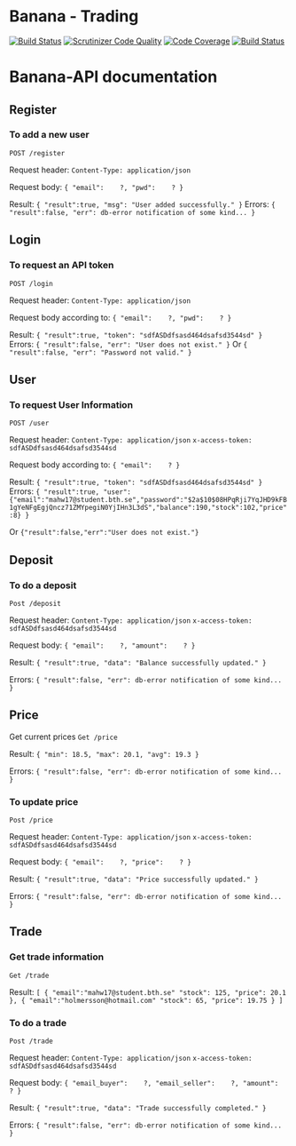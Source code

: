 Banana - Trading
========================================
[![Build Status](https://travis-ci.com/mahw17/trading-backend.svg?branch=master)](https://travis-ci.com/mahw17/trading-backend)
[![Scrutinizer Code Quality](https://scrutinizer-ci.com/g/mahw17/trading-backend/badges/quality-score.png?b=master)](https://scrutinizer-ci.com/g/mahw17/trading-backend/?branch=master)
[![Code Coverage](https://scrutinizer-ci.com/g/mahw17/trading-backend/badges/coverage.png?b=master)](https://scrutinizer-ci.com/g/mahw17/trading-backend/?branch=master)
[![Build Status](https://scrutinizer-ci.com/g/mahw17/trading-backend/badges/build.png?b=master)](https://scrutinizer-ci.com/g/mahw17/trading-backend/build-status/master)



# Banana-API documentation

## Register
### To add a new user
`POST /register`

Request header:
`Content-Type: application/json`

Request body:
`{
    "email":    ?,
    "pwd":    ?
}`

Result:
`{
    "result":true,
    "msg": "User added successfully."
}`
Errors:
`{
    "result":false,
    "err": db-error notification of some kind...
}`


## Login
### To request an API token
`POST /login`

Request header:
`Content-Type: application/json`

Request body according to:
`{
    "email":    ?,
    "pwd":    ?
}`

Result:
`{
    "result":true,
    "token": "sdfASDdfsasd464dsafsd3544sd"
}`
Errors:
`{
    "result":false,
    "err": "User does not exist."
}`
Or
`{
    "result":false,
    "err": "Password not valid."
}`


## User
### To request User Information
`POST /user`

Request header:
`Content-Type: application/json`
`x-access-token: sdfASDdfsasd464dsafsd3544sd`

Request body according to:
`{
    "email":    ?
}`

Result:
`{
    "result":true,
    "token": "sdfASDdfsasd464dsafsd3544sd"
}`
Errors:
`{
    "result":true, "user":{"email":"mahw17@student.bth.se","password":"$2a$10$08HPqRji7YqJHD9kFB1gYeNFgEgjQncz71ZMYpegiN0YjIHn3L3dS","balance":190,"stock":102,"price":8}
}`

Or
`{"result":false,"err":"User does not exist."}`


## Deposit
### To do a deposit
`Post /deposit`

Request header:
`Content-Type: application/json`
`x-access-token: sdfASDdfsasd464dsafsd3544sd`

Request body:
`{
    "email":    ?,
    "amount":    ?
}`

Result:
`{
    "result":true,
    "data": "Balance successfully updated."
}`

Errors:
`{
    "result":false,
    "err": db-error notification of some kind...
}`



## Price
Get current prices
`Get /price`

Result:
`{
    "min": 18.5,
    "max": 20.1,
    "avg": 19.3
}`

Errors:
`{
    "result":false,
    "err": db-error notification of some kind...
}`

### To update price
`Post /price`

Request header:
`Content-Type: application/json`
`x-access-token: sdfASDdfsasd464dsafsd3544sd`

Request body:
`{
    "email":    ?,
    "price":    ?
}`

Result:
`{
    "result":true,
    "data": "Price successfully updated."
}`

Errors:
`{
    "result":false,
    "err": db-error notification of some kind...
}`


## Trade
### Get trade information
`Get /trade`

Result:
`[
    {
        "email":"mahw17@student.bth.se"
        "stock": 125,
        "price": 20.1
    },
    {
        "email":"holmersson@hotmail.com"
        "stock": 65,
        "price": 19.75
    }
]`

### To do a trade
`Post /trade`

Request header:
`Content-Type: application/json`
`x-access-token: sdfASDdfsasd464dsafsd3544sd`

Request body:
`{
    "email_buyer":    ?,
    "email_seller":    ?,
    "amount":    ?
}`

Result:
`{
    "result":true,
    "data": "Trade successfully completed."
}`

Errors:
`{
    "result":false,
    "err": db-error notification of some kind...
}`
